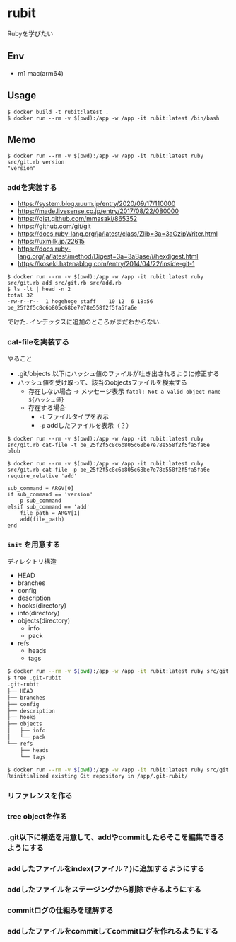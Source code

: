 # rubit
Rubyを学びたい

## Env

* m1 mac(arm64)

## Usage

```
$ docker build -t rubit:latest .
$ docker run --rm -v $(pwd):/app -w /app -it rubit:latest /bin/bash
```

## Memo

```
$ docker run --rm -v $(pwd):/app -w /app -it rubit:latest ruby src/git.rb version
"version"
```

### addを実装する

* https://system.blog.uuum.jp/entry/2020/09/17/110000
* https://made.livesense.co.jp/entry/2017/08/22/080000
* https://gist.github.com/mmasaki/865352
* https://github.com/git/git
* https://docs.ruby-lang.org/ja/latest/class/Zlib=3a=3aGzipWriter.html
* https://uxmilk.jp/22615
* https://docs.ruby-lang.org/ja/latest/method/Digest=3a=3aBase/i/hexdigest.html
* https://koseki.hatenablog.com/entry/2014/04/22/inside-git-1



```
$ docker run --rm -v $(pwd):/app -w /app -it rubit:latest ruby src/git.rb add src/git.rb src/add.rb
$ ls -lt | head -n 2
total 32
-rw-r--r--  1 hogehoge staff    10 12  6 18:56 be_25f2f5c8c6b805c68be7e78e558f2f5fa5fa6e
```

でけた. インデックスに追加のところがまだわからない.

### cat-fileを実装する

やること

* .git/objects 以下にハッシュ値のファイルが吐き出されるように修正する
* ハッシュ値を受け取って、該当のobjectsファイルを検索する
    * 存在しない場合 → メッセージ表示 `fatal: Not a valid object name ${ハッシュ値}`
    * 存在する場合
        * `-t` ファイルタイプを表示
        * `-p` addしたファイルを表示（？）

```
$ docker run --rm -v $(pwd):/app -w /app -it rubit:latest ruby src/git.rb cat-file -t be_25f2f5c8c6b805c68be7e78e558f2f5fa5fa6e
blob

$ docker run --rm -v $(pwd):/app -w /app -it rubit:latest ruby src/git.rb cat-file -p be_25f2f5c8c6b805c68be7e78e558f2f5fa5fa6e
require_relative 'add'

sub_command = ARGV[0]
if sub_command == 'version'
    p sub_command
elsif sub_command == 'add'
    file_path = ARGV[1]
    add(file_path)
end
```

### `init` を用意する

ディレクトリ構造

- HEAD
- branches
- config
- description
- hooks(directory)
- info(directory)
- objects(directory)
    - info
    - pack
- refs
    - heads
    - tags

```bash
$ docker run --rm -v $(pwd):/app -w /app -it rubit:latest ruby src/git.rb init
$ tree .git-rubit
.git-rubit
├── HEAD
├── branches
├── config
├── description
├── hooks
├── objects
│   ├── info
│   └── pack
└── refs
    ├── heads
    └── tags

$ docker run --rm -v $(pwd):/app -w /app -it rubit:latest ruby src/git.rb init
Reinitialized existing Git repository in /app/.git-rubit/
```


### リファレンスを作る

### tree objectを作る

### .git以下に構造を用意して、addやcommitしたらそこを編集できるようにする
### addしたファイルをindex(ファイル？)に追加するようにする

### addしたファイルをステージングから削除できるようにする

### commitログの仕組みを理解する
### addしたファイルをcommitしてcommitログを作れるようにする
